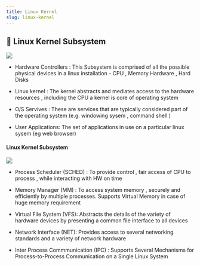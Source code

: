 ```yaml
---
title: Linux Kernel
slug: linux-kernel
---
```


## 📌 Linux Kernel Subsystem 

![](/img/icon/linux-subsytem.png)

- Hardware Controllers : This Subsystem is comprised of all the possible physical devices in a linux 
installation - CPU , Memory Hardware , Hard Disks 

- Linux kernel : The kernel abstracts and mediates access to  the hardware resources , including the CPU
a kernel is core of operating system 

- O/S Servives : These are services that are typically considered part of the operating 
system (e.g. windowing sysem , command shell )  

- User Applications: The set of applications in use on a particular linux sysem (eg web browser) 

#### Linux Kernel Subsystem 

![](/img/icon/linux-subsytem.png)

- Process Scheduler (SCHED) : To provide control , fair access of CPU to process , while 
interacting with HW on time 

- Memory Manager (MM) : To access system memory , securely and efficiently by multiple 
  processes. Supports Virtual Memory in case of huge memory requirement 

- Virtual File System (VFS): Abstracts the details of the variety of hardware devices by 
  presenting a common file interface to all devices 

- Network Interface (NET): Provides access to several networking standards 
and a variety of network hardware 

- Inter Process Commmunication (IPC) : Supports Several Mechanisms for 
Process-to-Process Communication on a Single Linux System 

